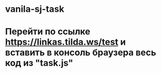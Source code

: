 # vanila-sj-task

# Перейти по ссылке https://linkas.tilda.ws/test и вставить в консоль браузера весь код из "task.js"
